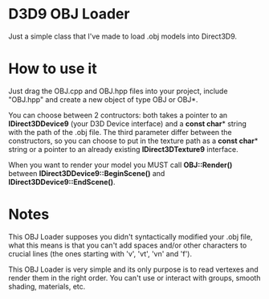 # D3D9 OBJ Loader
Just a simple class that I've made to load .obj models into Direct3D9.

# How to use it
Just drag the OBJ.cpp and OBJ.hpp files into your project, include "OBJ.hpp" and create a new object of type OBJ or OBJ*.

You can choose between 2 contructors: both takes a pointer to an **IDirect3DDevice9** (your D3D Device interface) and a **const char*** string with the path of the .obj file.
The third parameter differ between the constructors, so you can choose to put in the texture path as a **const char*** string or a pointer to an already existing **IDirect3DTexture9** interface.

When you want to render your model you MUST call **OBJ::Render()** between **IDirect3DDevice9::BeginScene()** and **IDirect3DDevice9::EndScene()**.

# Notes
This OBJ Loader supposes you didn't syntactically modified your .obj file, what this means is that you can't add spaces and/or other characters to crucial lines (the ones starting with 'v', 'vt', 'vn' and 'f').

This OBJ Loader is very simple and its only purpose is to read vertexes and render them in the right order. You can't use or interact with groups, smooth shading, materials, etc.
